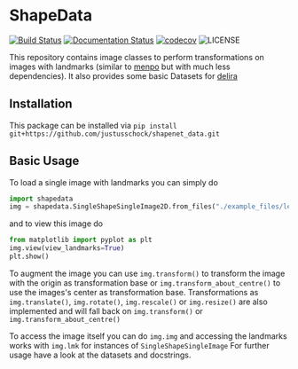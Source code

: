 # ShapeData

[![Build Status](https://travis-ci.com/justusschock/shapedata.svg?token=GsT2RFaJJMxpqLAN3xuh&branch=master)](https://travis-ci.com/justusschock/shapedata) [![Documentation Status](https://readthedocs.org/projects/shapedata/badge/?version=master)](https://shapedata.readthedocs.io/en/master/?badge=master) [![codecov](https://codecov.io/gh/justusschock/shapedata/branch/master/graph/badge.svg?token=PeQndVRdEQ)](https://codecov.io/gh/justusschock/shapedata) ![LICENSE](https://img.shields.io/github/license/justusschock/shapedata.svg)

This repository contains image classes to perform transformations on images with landmarks (similar to [menpo](https://github.com/menpo/menpo) but with much less dependencies). It also provides some basic Datasets for [delira](https://github.com/justusschock/delira)

## Installation
This package can be installed via `pip install git+https://github.com/justusschock/shapenet_data.git`

## Basic Usage
To load a single image with landmarks you can simply do

```python
import shapedata
img = shapedata.SingleShapeSingleImage2D.from_files("./example_files/lenna.png")
```

and to view this image do
```python
from matplotlib import pyplot as plt
img.view(view_landmarks=True)
plt.show()
```

To augment the image you can use `img.transform()` to transform the image with the origin as transformation base or `img.transform_about_centre()` to use the images's center as transformation base.
Transformations as `img.translate()`, `img.rotate()`, `img.rescale()` or `img.resize()` are also implemented and will fall back on `img.transform()` or `img.transform_about_centre()`

To access the image itself you can do `img.img` and accessing the landmarks works with `img.lmk` for instances of `SingleShapeSingleImage`
For further usage have a look at the datasets and docstrings.

